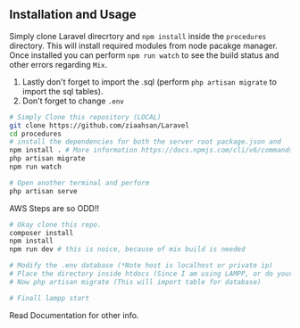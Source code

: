 ## Installation and Usage

Simply clone Laravel direcrtory and `npm install` inside the `procedures` directory. This will install required modules from node pacakge manager.
Once installed you can perform `npm run watch` to see the build status and other errors regarding `Mix`.

1. Lastly don't forget to import the .sql (perform `php artisan migrate` to import the sql tables).
2. Don't forget to change `.env`

```bash
# Simply Clone this repository (LOCAL)
git clone https://github.com/ziaahsan/Laravel
cd procedures
# install the dependencies for both the server root package.json and
npm install . # More information https://docs.npmjs.com/cli/v6/commands/npm-install
php artisan migrate
npm run watch

# Open another terminal and perform
php artisan serve
```

AWS Steps are so ODD!!
```bash
# Okay clone this repo.
composer install
npm install
npm run dev # this is noice, because of mix build is needed

# Modify the .env database (*Note host is localhost or private ip)
# Place the directory inside htdocs (Since I am using LAMPP, or do your own thing if you need it else where)
# Now php artisan migrate (This will import table for database)

# Finall lampp start
```

Read Documentation for other info.
